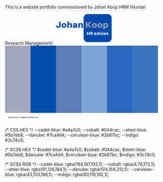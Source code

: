 
This is a website portfolio commissioned by Johan Koop HRM (Human Research Management)
<img src="/assets/images/logojohand.png">
<img src="/assets/images/palette.png">

/* CSS HEX */
--cadet-blue: #a4a7c0;
--cobalt: #044cac;
--steel-blue: #5b7eb8;
--danube: #7ca4d4;
--cerulean-blue: #2b67bc;
--indigo: #3c74c0;


/* SCSS HEX */
$cadet-blue: #a4a7c0;
$cobalt: #044cac;
$steel-blue: #5b7eb8;
$danube: #7ca4d4;
$cerulean-blue: #2b67bc;
$indigo: #3c74c0;


/* SCSS RGB */
--cadet-blue: rgba(164,167,192,1);
--cobalt: rgba(4,76,172,1);
--steel-blue: rgba(91,126,184,1);
--danube: rgba(124,164,212,1);
--cerulean-blue: rgba(43,103,188,1);
--indigo: rgba(60,116,192,1);


